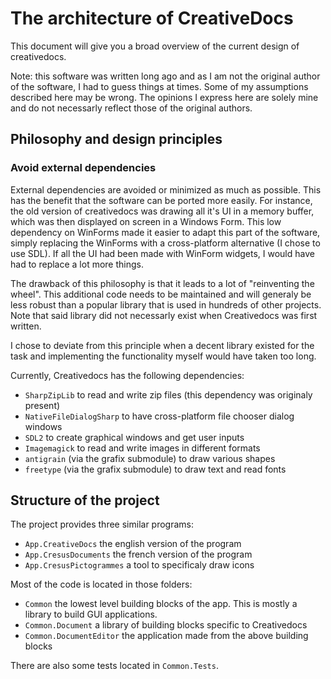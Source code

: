 # The architecture of CreativeDocs

This document will give you a broad overview of the current design of creativedocs.

Note: this software was written long ago and as I am not the original author of the software, I had to guess things at times. Some of my assumptions described here may be wrong. The opinions I express here are solely mine and do not necessarly reflect those of the original authors.

## Philosophy and design principles

### Avoid external dependencies

External dependencies are avoided or minimized as much as possible. This has the benefit that the software can be ported more easily. For instance, the old version of creativedocs was drawing all it's UI in a memory buffer, which was then displayed on screen in a Windows Form. This low dependency on WinForms made it easier to adapt this part of the software, simply replacing the WinForms with a cross-platform alternative (I chose to use SDL). If all the UI had been made with WinForm widgets, I would have had to replace a lot more things.

The drawback of this philosophy is that it leads to a lot of "reinventing the wheel". This additional code needs to be maintained and will generaly be less robust than a popular library that is used in hundreds of other projects. Note that said library did not necessarly exist when Creativedocs was first written.

I chose to deviate from this principle when a decent library existed for the task and implementing the functionality myself would have taken too long.

Currently, Creativedocs has the following dependencies:
- `SharpZipLib` to read and write zip files (this dependency was originaly present)
- `NativeFileDialogSharp` to have cross-platform file chooser dialog windows
- `SDL2` to create graphical windows and get user inputs
- `Imagemagick` to read and write images in different formats
- `antigrain` (via the grafix submodule) to draw various shapes
- `freetype` (via the grafix submodule) to draw text and read fonts


## Structure of the project

The project provides three similar programs:
- `App.CreativeDocs` the english version of the program
- `App.CresusDocuments` the french version of the program
- `App.CresusPictogrammes` a tool to specificaly draw icons

Most of the code is located in those folders:
- `Common` the lowest level building blocks of the app. This is mostly a library to build GUI applications.
- `Common.Document` a library of building blocks specific to Creativedocs
- `Common.DocumentEditor` the application made from the above building blocks

There are also some tests located in `Common.Tests`.

